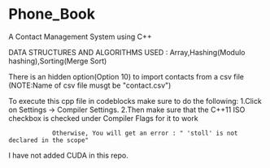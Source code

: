 # Phone_Book
A Contact Management System using C++

DATA STRUCTURES AND ALGORITHMS USED : Array,Hashing(Modulo hashing),Sorting(Merge Sort)

There is an hidden option(Option 10) to import contacts from a csv file (NOTE:Name of csv file musgt be "contact.csv")

To execute this cpp file in codeblocks make sure to do the following: 
                1.Click on Settings -> Compiler Settings. 
                2.Then make sure that the C++11 ISO checkbox is checked under Compiler Flags for it to work
                
                Otherwise, You will get an error : " 'stoll' is not declared in the scope"

I have not added CUDA in this repo.

